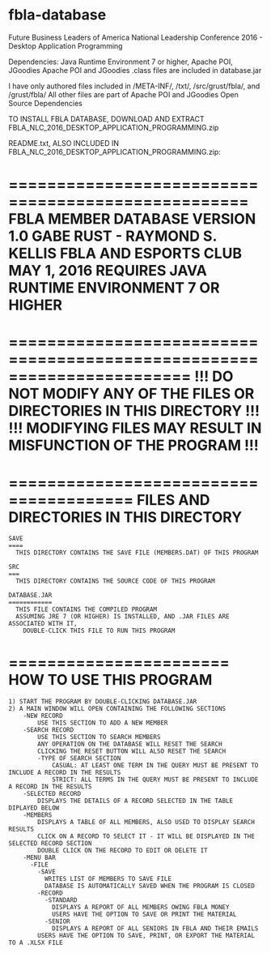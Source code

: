 # fbla-database
Future Business Leaders of America National Leadership Conference 2016 - Desktop Application Programming



Dependencies: Java Runtime Environment 7 or higher, Apache POI, JGoodies
Apache POI and JGoodies .class files are included in database.jar

I have only authored files included in /META-INF/, /txt/, /src/grust/fbla/, and /grust/fbla/
All other files are part of Apache POI and JGoodies Open Source Dependencies

TO INSTALL FBLA DATABASE, DOWNLOAD AND EXTRACT FBLA_NLC_2016_DESKTOP_APPLICATION_PROGRAMMING.zip

README.txt, ALSO INCLUDED IN FBLA_NLC_2016_DESKTOP_APPLICATION_PROGRAMMING.zip:

===================================================
FBLA MEMBER DATABASE
VERSION 1.0
GABE RUST - RAYMOND S. KELLIS FBLA AND ESPORTS CLUB
MAY 1, 2016
REQUIRES JAVA RUNTIME ENVIRONMENT 7 OR HIGHER
===================================================


=======================================================================
!!! DO NOT MODIFY ANY OF THE FILES OR DIRECTORIES IN THIS DIRECTORY !!!
!!! MODIFYING FILES MAY RESULT IN MISFUNCTION OF THE PROGRAM !!!
=======================================================================


=======================================
FILES AND DIRECTORIES IN THIS DIRECTORY
=======================================
	SAVE
	====
	  THIS DIRECTORY CONTAINS THE SAVE FILE (MEMBERS.DAT) OF THIS PROGRAM

	SRC
	===
	  THIS DIRECTORY CONTAINS THE SOURCE CODE OF THIS PROGRAM

	DATABASE.JAR
	============
	  THIS FILE CONTAINS THE COMPILED PROGRAM
	  ASSUMING JRE 7 (OR HIGHER) IS INSTALLED, AND .JAR FILES ARE ASSOCIATED WITH IT,
	    DOUBLE-CLICK THIS FILE TO RUN THIS PROGRAM


=======================
HOW TO USE THIS PROGRAM
=======================
	1) START THE PROGRAM BY DOUBLE-CLICKING DATABASE.JAR
	2) A MAIN WINDOW WILL OPEN CONTAINING THE FOLLOWING SECTIONS
		-NEW RECORD
			USE THIS SECTION TO ADD A NEW MEMBER
		-SEARCH RECORD
			USE THIS SECTION TO SEARCH MEMBERS
			ANY OPERATION ON THE DATABASE WILL RESET THE SEARCH
			CLICKING THE RESET BUTTON WILL ALSO RESET THE SEARCH
			-TYPE OF SEARCH SECTION
				CASUAL: AT LEAST ONE TERM IN THE QUERY MUST BE PRESENT TO INCLUDE A RECORD IN THE RESULTS
				STRICT: ALL TERMS IN THE QUERY MUST BE PRESENT TO INCLUDE A RECORD IN THE RESULTS
		-SELECTED RECORD
			DISPLAYS THE DETAILS OF A RECORD SELECTED IN THE TABLE DIPLAYED BELOW
		-MEMBERS
			DISPLAYS A TABLE OF ALL MEMBERS, ALSO USED TO DISPLAY SEARCH RESULTS
			CLICK ON A RECORD TO SELECT IT - IT WILL BE DISPLAYED IN THE SELECTED RECORD SECTION
			DOUBLE CLICK ON THE RECORD TO EDIT OR DELETE IT
		-MENU BAR
		  -FILE
		    -SAVE
		      WRITES LIST OF MEMBERS TO SAVE FILE
		      DATABASE IS AUTOMATICALLY SAVED WHEN THE PROGRAM IS CLOSED
		    -RECORD
		      -STANDARD
		        DISPLAYS A REPORT OF ALL MEMBERS OWING FBLA MONEY
		        USERS HAVE THE OPTION TO SAVE OR PRINT THE MATERIAL
		      -SENIOR
		        DISPLAYS A REPORT OF ALL SENIORS IN FBLA AND THEIR EMAILS
			USERS HAVE THE OPTION TO SAVE, PRINT, OR EXPORT THE MATERIAL TO A .XLSX FILE
